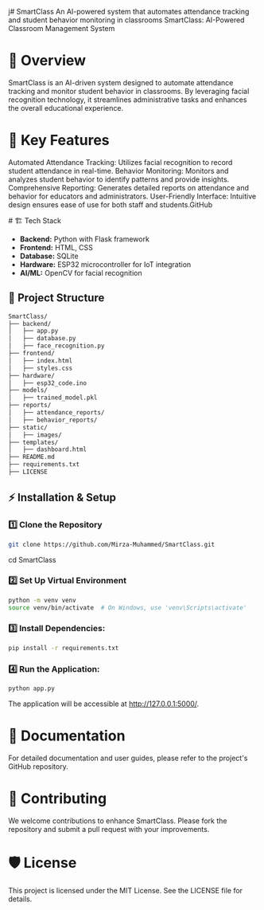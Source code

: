 j# SmartClass
An AI-powered system that automates attendance tracking and student behavior monitoring in classrooms
SmartClass: AI-Powered Classroom Management System
# 📌 Overview
SmartClass is an AI-driven system designed to automate attendance tracking and monitor student behavior in classrooms. By leveraging facial recognition technology, it streamlines administrative tasks and enhances the overall educational experience.​

# 🌟 Key Features
Automated Attendance Tracking: Utilizes facial recognition to record student attendance in real-time.​
Behavior Monitoring: Monitors and analyzes student behavior to identify patterns and provide insights.​
Comprehensive Reporting: Generates detailed reports on attendance and behavior for educators and administrators.​
User-Friendly Interface: Intuitive design ensures ease of use for both staff and students.​
GitHub

​# 🏗️ Tech Stack  
- **Backend:** Python with Flask framework  
- **Frontend:** HTML, CSS  
- **Database:** SQLite  
- **Hardware:** ESP32 microcontroller for IoT integration  
- **AI/ML:** OpenCV for facial recognition
## 📂 Project Structure  

```sh
SmartClass/
├── backend/
│   ├── app.py                  
│   ├── database.py              
│   ├── face_recognition.py      
├── frontend/
│   ├── index.html               
│   ├── styles.css               
├── hardware/
│   ├── esp32_code.ino           
├── models/
│   ├── trained_model.pkl        
├── reports/
│   ├── attendance_reports/      
│   ├── behavior_reports/        
├── static/
│   ├── images/                  
├── templates/
│   ├── dashboard.html           
├── README.md                    
├── requirements.txt              
├── LICENSE                      
```
## ⚡ Installation & Setup

### 1️⃣ Clone the Repository

```sh
git clone https://github.com/Mirza-Muhammed/SmartClass.git
```
cd SmartClass


### 2️⃣ Set Up Virtual Environment 

```sh
python -m venv venv
source venv/bin/activate  # On Windows, use 'venv\Scripts\activate'
```

### 3️⃣ Install Dependencies:
```sh
pip install -r requirements.txt
```
### 4️⃣ Run the Application:
```sh
python app.py
```
The application will be accessible at http://127.0.0.1:5000/.

# 📄 Documentation
For detailed documentation and user guides, please refer to the project's GitHub repository.

# 🤝 Contributing
We welcome contributions to enhance SmartClass. Please fork the repository and submit a pull request with your improvements.

# 🛡️ License
This project is licensed under the MIT License. See the LICENSE file for details.
